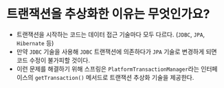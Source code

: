 # 트랜잭션을 추상화한 이유는 무엇인가요?

- 트랜잭션을 시작하는 코드는 데이터 접근 기술마다 모두 다르다. (`JDBC`, `JPA`, `Hibernate` 등)
- 만약 `JDBC` 기술을 사용해 `JDBC` 트랜잭션에 의존하다가 `JPA` 기술로 변경하게 되면 코드 수정이 불가피할 것이다. 
- 이런 문제를 해결하기 위해 스프링은 `PlatformTransactionManager`라는 인터페이스의 `getTransaction()` 메서드로 트랜잭션 추상화 기술을 제공한다.